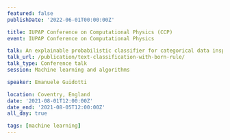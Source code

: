 ```yaml
---
featured: false
publishDate: '2022-06-01T00:00:00Z'

title: IUPAP Conference on Computational Physics (CCP)
event: IUPAP Conference on Computational Physics

talk: An explainable probabilistic classifier for categorical data inspired to quantum physics
talk_url: /publication/text-classification-with-born-rule/
talk_type: Conference talk
session: Machine learning and algorithms

speaker: Emanuele Guidotti

location: Coventry, England
date: '2021-08-01T12:00:00Z'
date_end: '2021-08-05T12:00:00Z'
all_day: true

tags: [machine learning]
---
```

